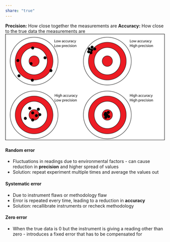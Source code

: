 ```yaml
---
share: "true"
---
```


**Precision:** How close together the measurements are
**Accuracy:** How close to the true data the measurements are
![Precision and accuracy.png](../Images/Precision%20and%20accuracy.png)
#### Random error
- Fluctuations in readings due to environmental factors - can cause reduction in **precision** and higher spread of values
- Solution: repeat experiment multiple times and average the values out
#### Systematic error
- Due to instrument flaws or methodology flaw
- Error is repeated every time, leading to a reduction in **accuracy**
- Solution: recallibrate instruments or recheck methodology
#### Zero error
- When the true data is 0 but the instrument is giving a reading other than zero - introduces a fixed error that has to be compensated for
